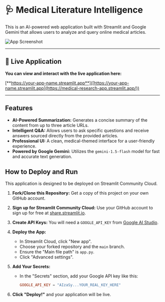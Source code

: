 # 🩺 Medical Literature Intelligence

This is an AI-powered web application built with Streamlit and Google Gemini that allows users to analyze and query online medical articles.

![App Screenshot](https://i.imgur.com/tyIoh1g.png)

---

## 🚀 Live Application

**You can view and interact with the live application here:**

[**https://your-app-name.streamlit.app**]([https://your-app-name.streamlit.app](https://medical-research-app.streamlit.app/))

---

## Features

- **AI-Powered Summarization:** Generates a concise summary of the content from up to three article URLs.
- **Intelligent Q&A:** Allows users to ask specific questions and receive answers sourced directly from the provided articles.
- **Professional UI:** A clean, medical-themed interface for a user-friendly experience.
- **Powered by Google Gemini:** Utilizes the `gemini-1.5-flash` model for fast and accurate text generation.

## How to Deploy and Run

This application is designed to be deployed on Streamlit Community Cloud.

1.  **Fork/Clone this Repository:** Get a copy of this project on your own GitHub account.

2.  **Sign up for Streamlit Community Cloud:** Use your GitHub account to sign up for free at [share.streamlit.io](https://share.streamlit.io/).

3.  **Create API Keys:** You will need a `GOOGLE_API_KEY` from [Google AI Studio](https://aistudio.google.com/).

4.  **Deploy the App:**

    - In Streamlit Cloud, click "New app".
    - Choose your forked repository and the `main` branch.
    - Ensure the "Main file path" is `app.py`.
    - Click "Advanced settings".

5.  **Add Your Secrets:**

    - In the "Secrets" section, add your Google API key like this:
      ```toml
      GOOGLE_API_KEY = "AIzaSy...YOUR_REAL_KEY_HERE"
      ```
6.  **Click "Deploy!"** and your application will be live.

